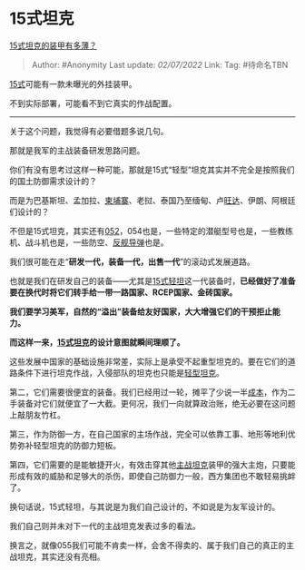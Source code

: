 # 15式坦克
[15式坦克的装甲有多薄？](https://www.zhihu.com/question/535017302/answer/2554232105)

> Author: #Anonymity 
> Last update: *02/07/2022* 
> Link:
> Tag: #待命名TBN 

[15式](https://www.zhihu.com/search?q=15%E5%BC%8F&search_source=Entity&hybrid_search_source=Entity&hybrid_search_extra=%7B%22sourceType%22%3A%22answer%22%2C%22sourceId%22%3A2554232105%7D)可能有一款未曝光的外挂装甲。

不到实际部署，可能看不到它真实的作战配置。

---

关于这个问题，我觉得有必要借题多说几句。

那就是我军的主战装备研发思路问题。

你们有没有思考过这样一种可能，那就是15式“轻型”坦克其实并不完全是按照我们的国土防御需求设计的？

而是为巴基斯坦、孟加拉、[柬埔寨](https://www.zhihu.com/search?q=%E6%9F%AC%E5%9F%94%E5%AF%A8&search_source=Entity&hybrid_search_source=Entity&hybrid_search_extra=%7B%22sourceType%22%3A%22answer%22%2C%22sourceId%22%3A2554232105%7D)、老挝、泰国乃至缅甸、卢[旺达](https://www.zhihu.com/search?q=%E6%97%BA%E8%BE%BE&search_source=Entity&hybrid_search_source=Entity&hybrid_search_extra=%7B%22sourceType%22%3A%22answer%22%2C%22sourceId%22%3A2554232105%7D)、伊朗、阿根廷们设计的？

不但是15式坦克，其实还有[052](https://www.zhihu.com/search?q=052&search_source=Entity&hybrid_search_source=Entity&hybrid_search_extra=%7B%22sourceType%22%3A%22answer%22%2C%22sourceId%22%3A2554232105%7D)，054也是，一些特定的潜艇型号也是，一些教练机、战斗机也是，一些防空、[反舰导弹](https://www.zhihu.com/search?q=%E5%8F%8D%E8%88%B0%E5%AF%BC%E5%BC%B9&search_source=Entity&hybrid_search_source=Entity&hybrid_search_extra=%7B%22sourceType%22%3A%22answer%22%2C%22sourceId%22%3A2554232105%7D)也是。

我们很可能在走“**研发一代，装备一代，出售一代**”的滚动式发展道路。

也就是我们在研发自己的装备——尤其是[15式轻坦](https://www.zhihu.com/search?q=15%E5%BC%8F%E8%BD%BB%E5%9D%A6&search_source=Entity&hybrid_search_source=Entity&hybrid_search_extra=%7B%22sourceType%22%3A%22answer%22%2C%22sourceId%22%3A2554232105%7D)这一代装备时，**已经做好了准备要在换代时将它们转手给一带一路国家、RCEP国家、金砖国家。**

**我们要学习美军，自然的“溢出”装备给友好国家，大大增强它们的干预拒止能力。**

**而这样一来，[15式坦克](https://www.zhihu.com/search?q=15%E5%BC%8F%E5%9D%A6%E5%85%8B&search_source=Entity&hybrid_search_source=Entity&hybrid_search_extra=%7B%22sourceType%22%3A%22answer%22%2C%22sourceId%22%3A2554232105%7D)的设计意图就瞬间理顺了。**

这些发展中国家的基础设施非常差，实际上是承受不起重型坦克的。要在它们的道路条件下进行坦克作战，入侵部队的坦克也只能是[轻型坦克](https://www.zhihu.com/search?q=%E8%BD%BB%E5%9E%8B%E5%9D%A6%E5%85%8B&search_source=Entity&hybrid_search_source=Entity&hybrid_search_extra=%7B%22sourceType%22%3A%22answer%22%2C%22sourceId%22%3A2554232105%7D)。

第二，它们需要很便宜的装备。我们已经用过一轮，摊平了少说一半[成本](https://www.zhihu.com/search?q=%E6%88%90%E6%9C%AC&search_source=Entity&hybrid_search_source=Entity&hybrid_search_extra=%7B%22sourceType%22%3A%22answer%22%2C%22sourceId%22%3A2554232105%7D)，作为二手装备对它们就便宜了一大截。更何况，我们一向就算政治账，绝无必要在这问题上敲朋友竹杠。

第三，作为防御一方，在自己国家的主场作战，完全可以依靠工事、地形等地利优势弥补轻型坦克的防御力短板。

第四，它们需要的是能敏捷开火，有效击穿其他[主战坦克](https://www.zhihu.com/search?q=%E4%B8%BB%E6%88%98%E5%9D%A6%E5%85%8B&search_source=Entity&hybrid_search_source=Entity&hybrid_search_extra=%7B%22sourceType%22%3A%22answer%22%2C%22sourceId%22%3A2554232105%7D)装甲的强大主炮，只要能形成有效的威胁和足够大的杀伤，即使自己防御力一般，西方集团也不敢轻易挑衅了。

换句话说，15式轻坦，与其说是为我们自己设计的，不如说是为友军设计的。

我们自己则并未对下一代的主战坦克发表过多的看法。

换言之，就像055我们可能不肯卖一样，会舍不得卖的、属于我们自己的真正的主战坦克，其实还没有亮相。